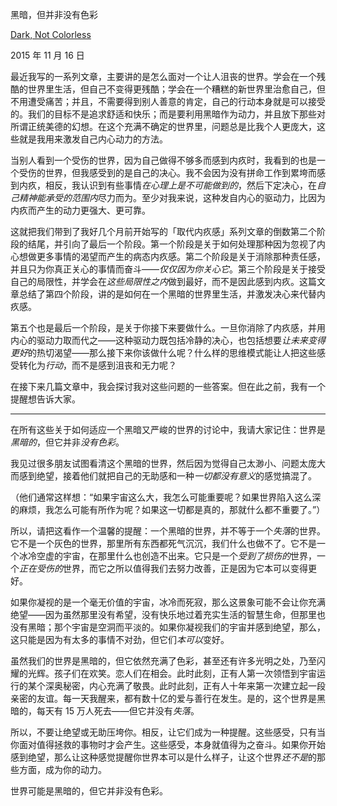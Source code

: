 黑暗，但并非没有色彩

[Dark, Not Colorless](https://mindingourway.com/dark-not-colorless/)

2015 年 11 月 16 日

最近我写的一系列文章，主要讲的是怎么面对一个让人沮丧的世界。学会在一个残酷的世界里生活，但自己不变得更残酷；学会在一个糟糕的新世界里治愈自己，但不用遭受痛苦；并且，不需要得到别人善意的肯定，自己的行动本身就是可以接受的。我们的目标不是追求舒适和快乐；而是要利用黑暗作为动力，并且放下那些对所谓正统美德的幻想。在这个充满不确定的世界里，问题总是比我个人更庞大，这些就是我用来激发自己内心动力的方法。

当别人看到一个受伤的世界，因为自己做得不够多而感到内疚时，我看到的也是一个受伤的世界，但我感受到的是自己的决心。我不会因为没有拼命工作到累垮而感到内疚，相反，我认识到有些事情*在心理上是不可能做到的*，然后下定决心，在*自己精神能承受的范围内*尽力而为。至少对我来说，这种发自内心的驱动力，比因为内疚而产生的动力更强大、更可靠。

这就把我们带到了我好几个月前开始写的「取代内疚感」系列文章的倒数第二个阶段的结尾，并引向了最后一个阶段。第一个阶段是关于如何处理那种因为忽视了内心想做更多事情的渴望而产生的病态内疚感。第二个阶段是关于消除那种责任感，并且只为你真正关心的事情而奋斗——*仅仅因为你关心它*。第三个阶段是关于接受自己的局限性，并学会在*这些局限性之内*做到最好，而不是因此感到内疚。这篇文章总结了第四个阶段，讲的是如何在一个黑暗的世界里生活，并激发决心来代替内疚感。

第五个也是最后一个阶段，是关于你接下来要做什么。一旦你消除了内疚感，并用内心的驱动力取而代之——这种驱动力既包括冷静的决心，也包括想要*让未来变得更好*的热切渴望——那么接下来你该做什么呢？什么样的思维模式能让人把这些感受转化为*行动*，而不是感到沮丧和无力呢？

在接下来几篇文章中，我会探讨我对这些问题的一些答案。但在此之前，我有一个提醒想告诉大家。

------

在所有这些关于如何适应一个黑暗又严峻的世界的讨论中，我请大家记住：世界是*黑暗的*，但它并非*没有色彩*。

我见过很多朋友试图看清这个黑暗的世界，然后因为觉得自己太渺小、问题太庞大而感到绝望，接着他们就把自己的无助感和一种*一切都没有意义*的感觉搞混了。

（他们通常这样想：“如果宇宙这么大，我怎么可能重要呢？如果世界陷入这么深的麻烦，我怎么可能有所作为呢？如果这一切都是真的，那就什么都不重要了。”）

所以，请把这看作一个温馨的提醒：一个黑暗的世界，并不等于一个*失落*的世界。它不是一个灰色的世界，那里所有东西都死气沉沉，我们什么也做不了。它不是一个冰冷空虚的宇宙，在那里什么也创造不出来。它只是一个*受到了损伤的*世界，一个*正在受伤的*世界，而它之所以值得我们去努力改善，正是因为它本可以变得更好。

如果你凝视的是一个毫无价值的宇宙，冰冷而死寂，那么这景象可能不会让你充满绝望——因为虽然那里没有希望，没有快乐地过着充实生活的智慧生命，但那里也没有黑暗；那个宇宙是空洞而平淡的。如果你凝视我们的宇宙并感到绝望，那么，这只能是因为有太多的事情不对劲，但它们*本可以*变好。

虽然我们的世界是黑暗的，但它依然充满了色彩，甚至还有许多光明之处，乃至闪耀的光辉。孩子们在欢笑。恋人们在相会。此时此刻，正有人第一次领悟到宇宙运行的某个深奥秘密，内心充满了敬畏。此时此刻，正有人十年来第一次建立起一段亲密的友谊。每一天我醒来，都有数十亿的爱与善行在发生。是的，这个世界是黑暗的，每天有 15 万人死去——但它并没有*失落*。

所以，不要让绝望或无助压垮你。相反，让它们成为一种提醒。这些感受，只有当你面对值得拯救的事物时才会产生。这些感受，本身就值得为之奋斗。如果你开始感到绝望，那么让这种感觉提醒你世界本可以是什么样子，让这个世界*还不是*的那些方面，成为你的动力。

世界可能是黑暗的，但它并非没有色彩。